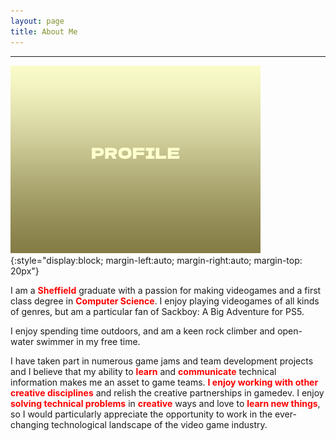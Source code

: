 ```yaml
---
layout: page
title: About Me
---
```


<style>
  .text-highlight {
    color: red;
    font-weight: bold;
  }
</style>

----------------------

![Profile-Image](/image/Profile.png){:style="display:block; margin-left:auto; margin-right:auto; margin-top: 20px"}

I am a <span class="text-highlight">Sheffield</span> graduate with a passion for making videogames and a first class degree in <span class="text-highlight">Computer Science</span>. I enjoy playing videogames of all kinds of genres, but am a particular fan of Sackboy: A Big Adventure for PS5.

I enjoy spending time outdoors, and am a keen rock climber and open-water swimmer in my free time. 

I have taken part in numerous game jams and team development projects and I believe that my ability to <span class="text-highlight">learn</span> and <span class="text-highlight">communicate</span> technical information makes me an asset to game teams. <span class="text-highlight">I enjoy working with other creative disciplines</span> and relish the creative partnerships in gamedev. I enjoy <span class="text-highlight">solving technical problems</span> in <span class="text-highlight">creative</span> ways and love to <span class="text-highlight">learn new things</span>, so I would particularly appreciate the opportunity to work in the ever-changing technological landscape of the video game industry. 
